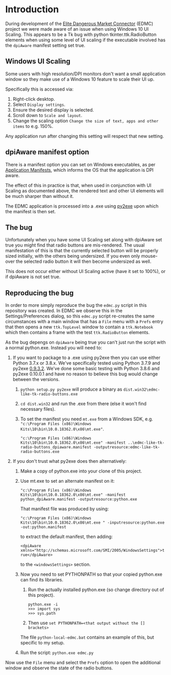 # Introduction
During development of the [Elite Dangerous Market Connector](https://github.com/EDCD/EDMarketConnector)
(EDMC) project we were made aware of an issue when using Windows 10 UI Scaling.
This appears to be a Tk bug with python tkinter.ttk.RadioButton elements when
using some level of UI scaling if the executable involved has the `dpiAware`
manifest setting set true.

## Windows UI Scaling
Some users with high resolution/DPI monitors don't want a small application
window so they make use of a Windows 10 feature to scale their UI up.

Specifically this is accessed via:

1. Right-click desktop.
1. Select `Display settings`.
1. Ensure the desired display is selected.
1. Scroll down to `Scale and layout`.
1. Change the scaling option `Change the size of text, apps and other items`
  to e.g. 150%.

Any application run after changing this setting will respect that new setting.

## dpiAware manifest option
There is a manifest option you can set on Windows executables, as per
[Application Manifests](https://docs.microsoft.com/en-us/windows/win32/sbscs/application-manifests#dpiaware),
which informs the OS that the application is DPI aware.

The effect of this in practice is that, when used in conjunction with UI
Scaling as documented above, the rendered text and other UI elements will be
much sharper than without it.

The EDMC application is processed into a .exe using [py2exe](https://github.com/albertosottile/py2exe)
upon which the manifest is then set.

## The bug
Unfortunately when you have some UI Scaling set along with dpiAware set true
you might find that radio buttons are mis-rendered.  The usual manifestation
of this is that the currently selected button will be properly sized initially,
with the others being undersized.  If you even only mouse-over the selected
radio button it will then become undersized as well.

This does not occur either without UI Scaling active (have it set to 100%), or
if dpiAware is not set true.

## Reproducing the bug
In order to more simply reproduce the bug the `edmc.py` script in this
repository was created.  In EDMC we observe this in the Settings/Preferences
dialog, so this `edmc.py` script re-creates the same circumstances with a main
window that has a `File` menu with a `Prefs` entry that then opens a new
`ttk.TopLevel` window to contain a `ttk.Notebook` which then contains a frame
with the test `ttk.RadioButton` elements.

As the bug depengs on `dpiAware` being true you can't just run the script with
a normal python.exe.  Instead you will need to:

1. If you want to package to a .exe using py2exe then you can use either Python
3.7.x or 3.8.x.  We've specifically tested using Python 3.7.9 and py2exe
[0.9.3.2](https://github.com/albertosottile/py2exe/releases/tag/v0.9.3.2).
We've done some basic testing with Python 3.8.6 and py2exe 0.10.0.1 and have
no reason to believe this bug would change between the versions.
    1. `python setup.py py2exe` will produce a binary as `dist.win32\edmc-like-tk-radio-buttons.exe`
    1. `cd dist.win32` and run the .exe from there (else it won't find
      necessary files).
    1. To set the manifest you need `mt.exe` from a Windows SDK, e.g.
    `"c:\Program Files (x86)\Windows Kits\10\bin\10.0.18362.0\x86\mt.exe"`.
    
        `"c:\Program Files (x86)\Windows Kits\10\bin\10.0.18362.0\x86\mt.exe"
        -manifest ..\edmc-like-tk-radio-buttons_dpiaware.manifest
        -outputresource:edmc-like-tk-radio-buttons.exe`

1. If you don't trust what py2exe does then alternatively:
    1. Make a copy of python.exe into your clone of this project.
    1. Use mt.exe to set an alternate manifest on it:
    
        `"c:\Program Files (x86)\Windows Kits\10\bin\10.0.18362.0\x86\mt.exe"
        -manifest python_dpiAware.manifest
        -outputresource:python.exe`
    
        That manifest file was produced by using:
    
        `"c:\Program Files (x86)\Windows Kits\10\bin\10.0.18362.0\x86\mt.exe
        " -inputresource:python.exe -out:python.manifest`
        
        to extract the default manifest, then adding:
    
        `<dpiAware xmlns="http://schemas.microsoft.com/SMI/2005/WindowsSettings">true</dpiAware>`
    
        to the `<windowsSettings>` section.
    
    1. Now you need to set PYTHONPATH so that your copied python.exe can find
    its libraries.
        1. Run the actually installed python.exe (so change directory out of
        this project).
            ```
            python.exe -i
            >>> import sys
            >>> sys.path
            ```
        1. Then use `set PYTHONPATH=<that output without the [] brackets>` 
        
        The file `python-local-edmc.bat` contains an example of this, but
        specific to my setup.
       
    1. Run the script:
        `python.exe edmc.py`
        
Now use the `File` menu and select the `Prefs` option to open the additional
window and observe the state of the radio buttons.